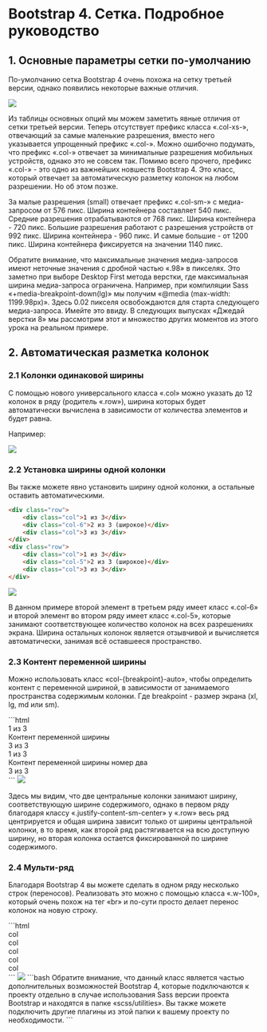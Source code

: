 # Bootstrap 4. Сетка. Подробное руководство
<h2>1. Основные параметры сетки по-умолчанию</h2>
<p>По-умолчанию сетка Bootstrap 4 очень похожа на сетку третьей версии, однако появились некоторые важные отличия.</p>
<img src="https://webdesign-master.ru/img/blog/html-css/bootstrap-4/1-1-grid-options.jpg"/>
<p>Из таблицы основных опций мы можем заметить явные отличия от сетки третьей версии. Теперь отсутствует префикс класса «.col-xs-», отвечающий за самые маленькие разрешения, вместо него указывается упрощенный префикс «.col-». Можно ошибочно подумать, что префикс «.col-» отвечает за минимальные разрешения мобильных устройств, однако это не совсем так. Помимо всего прочего, префикс «.col-» - это одно из важнейших новшеств Bootstrap 4. Это класс, который отвечает за автоматическую разметку колонок на любом разрешении. Но об этом позже.</p>
<p>За малые разрешения (small) отвечает префикс «.col-sm-» с медиа-запросом от 576 пикс. Ширина контейнера составляет 540 пикс. Средние разрешения отрабатываются от 768 пикс. Ширина контейнера - 720 пикс. Большие разрешения работают с разрешения устройств от 992 пикс. Ширина контейнера - 960 пикс. И самые большие - от 1200 пикс. Ширина контейнера фиксируется на значении 1140 пикс.</p>
<p>Обратите внимание, что максимальные значения медиа-запросов имеют неточные значения с дробной частью «.98» в пикселях. Это заметно при выборе Desktop First метода верстки, где максимальная ширина медиа-запроса ограничена. Например, при компиляции Sass «+media-breakpoint-down(lg)» мы получим «@media (max-width: 1199.98px)». Здесь 0.02 пикселя освобождаются для старта следующего медиа-запроса. Имейте это ввиду. В следующих выпусках «Джедай верстки 8» мы рассмотрим этот и множество других моментов из этого урока на реальном примере.</p>
<h2>2. Автоматическая разметка колонок</h2>
<h3>2.1 Колонки одинаковой ширины</h3>
<p>С помощью нового универсального класса «.col» можно указать до 12 колонок в ряду (родитель «.row»), ширина которых будет автоматически вычислена в зависимости от количества элементов и будет равна.</p>
<p>Например:</p>
<img src="https://webdesign-master.ru/img/blog/html-css/bootstrap-4/2-1-kolonki-odinakovoy-shiriny.jpg"/>
<h3>2.2 Установка ширины одной колонки</h3>
<p>Вы также можете явно установить ширину одной колонки, а остальные оставить автоматическими.</p>

```html
<div class="row">
    <div class="col">1 из 3</div>
    <div class="col-6">2 из 3 (широкое)</div>
    <div class="col">3 из 3</div>
</div>
<div class="row">
    <div class="col">1 из 3</div>
    <div class="col-5">2 из 3 (широкое)</div>
    <div class="col">3 из 3</div>
</div>
```
<img src="https://webdesign-master.ru/img/blog/html-css/bootstrap-4/1-1-grid-options.jpg"/>
<p>В данном примере второй элемент в третьем ряду имеет класс «.col-6» и второй элемент во втором ряду имеет класс «.col-5», которые занимают соответствующее количество колонок на всех разрешениях экрана. Ширина остальных колонок является отзывчивой и вычисляется автоматически, занимая всё оставшееся пространство.</p>
<h3>2.3 Контент переменной ширины</h3>
<p>Можно использовать класс «col-{breakpoint}-auto», чтобы определить контент с переменной шириной, в зависимости от занимаемого пространства содержимым колонки. Где breakpoint - размер экрана (xl, lg, md или sm).</p>
```html
<div class="row justify-content-sm-center">
    <div class="col col-md-2">1 из 3</div>
    <div class="col-sm-auto">Контент переменной ширины</div>
    <div class="col col-md-2">3 из 3</div>
</div>
<div class="row">
    <div class="col">1 из 3</div>
    <div class="col-sm-auto">Контент переменной ширины номер два</div>
    <div class="col col-md-2">3 из 3</div>
</div>
```
<img src="https://webdesign-master.ru/img/blog/html-css/bootstrap-4/2-3-kontent-peremennoy-shiriny.jpg"/>
<p>
Здесь мы видим, что две центральные колонки занимают ширину, соответствующую ширине содержимого, однако в первом ряду благодаря классу «.justify-content-sm-center» у «.row» весь ряд центрируется и общая ширина зависит только от ширины центральной колонки, в то время, как второй ряд растягивается на всю доступную ширину, но вторая колонка остается фиксированной по ширине содержимого.</p>
<h3>2.4 Мульти-ряд</h3>
<p>Благодаря Bootstrap 4 вы можете сделать в одном ряду несколько строк (переносов). Реализовать это можно с помощью класса «.w-100», который очень похож на тег «br» и по-сути просто делает перенос колонок на новую строку.</p>
```html
<div class="row">
    <div class="col">col</div>
    <div class="col">col</div>
    <div class="w-100"></div>
    <div class="col">col</div>
    <div class="col">col</div>
    <div class="col">col</div>
</div>
```
<img src="https://webdesign-master.ru/img/blog/html-css/bootstrap-4/2-4-multi-ryad.jpg"/>
```bash
Обратите внимание, что данный класс является частью дополнительных возможностей Bootstrap 4, которые подключаются к проекту отдельно в случае использования Sass версии проекта Bootstrap и находятся в папке «scss/utilities». Вы также можете подключить другие плагины из этой папки к вашему проекту по необходимости.
```

